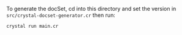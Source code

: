 To generate the docSet, cd into this directory and set the version in `src/crystal-docset-generator.cr` then run:

```sh
crystal run main.cr
```
